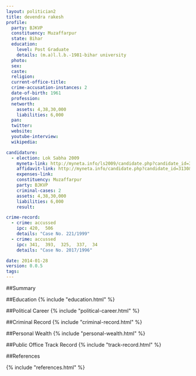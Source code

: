 ```yaml
---
layout: politician2
title: devendra rakesh
profile: 
  party: BJKVP
  constituency: Muzaffarpur
  state: Bihar
  education: 
    level: Post Graduate
    details: (m.a)l.l.b.-1981-bihar university
  photo: 
  sex: 
  caste: 
  religion: 
  current-office-title: 
  crime-accusation-instances: 2
  date-of-birth: 1961
  profession: 
  networth: 
    assets: 4,38,30,000
    liabilities: 6,000
  pan: 
  twitter: 
  website: 
  youtube-interview: 
  wikipedia: 

candidature: 
  - election: Lok Sabha 2009
    myneta-link: http://myneta.info/ls2009/candidate.php?candidate_id=3130
    affidavit-link: http://myneta.info/candidate.php?candidate_id=3130&scan=original
    expenses-link: 
    constituency: Muzaffarpur 
    party: BJKVP
    criminal-cases: 2
    assets: 4,38,30,000
    liabilities: 6,000
    result:  

crime-record: 
  - crime: accussed
    ipc: 420,  506
    details: "Case No. 221/1999" 
  - crime: accussed
    ipc: 341,  393,  325,  337,  34
    details: "Case No. 2017/1996" 

date: 2014-01-28
version: 0.0.5
tags: 
---
```

##Summary


##Education
{% include "education.html" %}


##Political Career
{% include "political-career.html" %}


##Criminal Record
{% include "criminal-record.html" %}


##Personal Wealth
{% include "personal-wealth.html" %}


##Public Office Track Record
{% include "track-record.html" %}


##References


{% include "references.html" %}